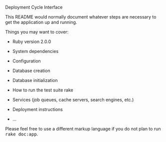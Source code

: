 Deployment Cycle Interface

This README would normally document whatever steps are necessary to get the
application up and running.

Things you may want to cover:

* Ruby version
2.0.0

* System dependencies

* Configuration

* Database creation

* Database initialization

* How to run the test suite
rake

* Services (job queues, cache servers, search engines, etc.)

* Deployment instructions

* ...


Please feel free to use a different markup language if you do not plan to run
<tt>rake doc:app</tt>.
